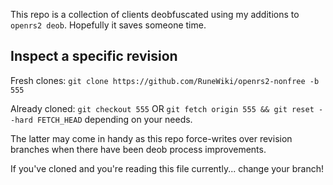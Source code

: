 This repo is a collection of clients deobfuscated using my additions to `openrs2 deob`. Hopefully it saves someone time.

## Inspect a specific revision

Fresh clones: `git clone https://github.com/RuneWiki/openrs2-nonfree -b 555`

Already cloned: `git checkout 555` OR `git fetch origin 555 && git reset --hard FETCH_HEAD` depending on your needs.

The latter may come in handy as this repo force-writes over revision branches when there have been deob process improvements.

If you've cloned and you're reading this file currently... change your branch!
